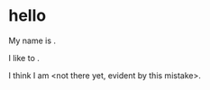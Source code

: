 # hello
My name is <Gabriel Yang>.

I like to <be the best software developer>.

I think I am <not there yet, evident by this mistake>.

